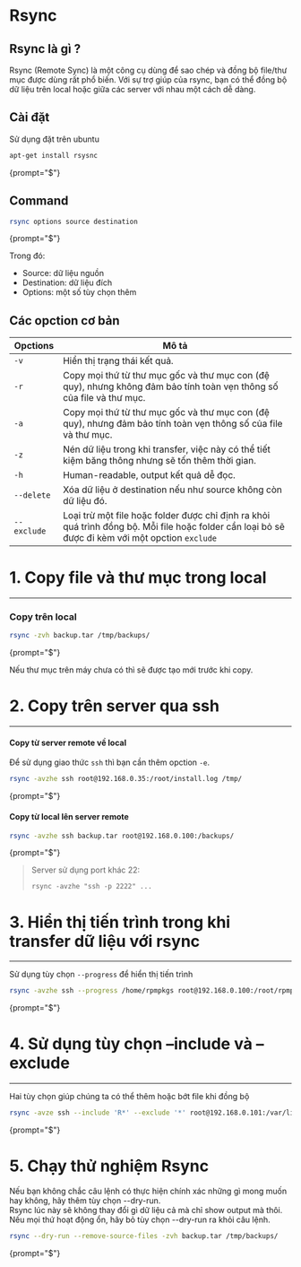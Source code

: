 # Rsync

Rsync là gì ?
-------------

Rsync (Remote Sync) là một công cụ dùng để sao chép và đồng bộ file/thư mục được dùng rất phổ biến. Với sự trợ giúp của
rsync, bạn có thể đồng bộ dữ liệu trên local hoặc giữa các server với nhau một cách dễ dàng.

Cài đặt
-------

Sử dụng đặt trên ubuntu

```Bash
apt-get install rsysnc
```

{prompt="$"}

Command
---------

```Bash
rsync options source destination
```

{prompt="$"}

Trong đó:

* Source: dữ liệu nguồn
* Destination: dữ liệu đích
* Options: một số tùy chọn thêm

Các opction cơ bản
------------------

| Opctions    | Mô tả                                                                                                                                            |
|-------------|--------------------------------------------------------------------------------------------------------------------------------------------------|
| `-v`        | Hiển thị trạng thái kết quả.                                                                                                                     |
| `-r`        | Copy mọi thứ từ thư mục gốc và thư mục con (đệ quy), nhưng không đảm bảo tính toàn vẹn thông số của file và thư mục.                             |
| `-a`        | Copy mọi thứ từ thư mục gốc và thư mục con (đệ quy), nhưng đảm bảo tính toàn vẹn thông số của file và thư mục.                                   |
| `-z`        | Nén dữ liệu trong khi transfer, việc này có thể tiết kiệm băng thông nhưng sẽ tốn thêm thời gian.                                                |
| `-h`        | Human-readable, output kết quả dễ đọc.                                                                                                           |
| `--delete`  | Xóa dữ liệu ở destination nếu như source không còn dữ liệu đó.                                                                                   |
| `--exclude` | Loại trừ một file hoặc folder được chỉ định ra khỏi quá trình đồng bộ. Mỗi file hoặc folder cần loại bỏ sẽ được đi kèm với một opction `exclude` |

# 1. Copy file và thư mục trong local
-------------------------------------

### Copy trên local

```Bash
rsync -zvh backup.tar /tmp/backups/
```

{prompt="$"}

Nếu thư mục trên máy chưa có thì sẽ được tạo mới trước khi copy.

# 2. Copy trên server qua ssh
-----------------------------

#### Copy từ server remote về local

Để sử dụng giao thức `ssh` thì bạn cần thêm opction `-e`.

```Bash
rsync -avzhe ssh root@192.168.0.35:/root/install.log /tmp/
```

{prompt="$"}

#### Copy từ local lên server remote

```Bash
rsync -avzhe ssh backup.tar root@192.168.0.100:/backups/
```

{prompt="$"}

> Server sử dụng port khác 22:
>
> ```rsync -avzhe "ssh -p 2222" ...```

# 3. Hiển thị tiến trình trong khi transfer dữ liệu với rsync
-------------------------------------------------------------

Sử dụng tùy chọn `--progress` để hiển thị tiến trình

```Bash
rsync -avzhe ssh --progress /home/rpmpkgs root@192.168.0.100:/root/rpmpkgs
```

{prompt="$"}

# 4. Sử dụng tùy chọn –include và –exclude
------------------------------------------

Hai tùy chọn giúp chúng ta có thể thêm hoặc bớt file khi đồng bộ

```Bash
rsync -avze ssh --include 'R*' --exclude '*' root@192.168.0.101:/var/lib/rpm/ /root/rpm
```

{prompt="$"}

# 5. Chạy thử nghiệm Rsync

Nếu bạn không chắc câu lệnh có thực hiện chính xác những gì mong muốn hay không, hãy thêm tùy chọn --dry-run.  
Rsync lúc này sẽ không thay đổi gì dữ liệu cả mà chỉ show output mà thôi. Nếu mọi thứ hoạt động ổn, hãy bỏ tùy chọn
--dry-run ra khỏi câu lệnh.

```Bash
rsync --dry-run --remove-source-files -zvh backup.tar /tmp/backups/
```

{prompt="$"}
